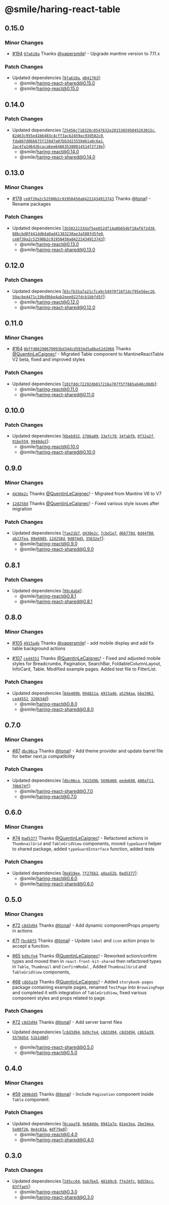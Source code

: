 # @smile/haring-react-table

## 0.15.0

### Minor Changes

- [#194](https://github.com/Smile-SA/haring/pull/194) [`97a610a`](https://github.com/Smile-SA/haring/commit/97a610aa02b86423b723ef8ae5d45e8ecf346f92) Thanks [@vapersmile](https://github.com/vapersmile)! - Upgrade mantine version to 7.11.x

### Patch Changes

- Updated dependencies [[`97a610a`](https://github.com/Smile-SA/haring/commit/97a610aa02b86423b723ef8ae5d45e8ecf346f92), [`d041703`](https://github.com/Smile-SA/haring/commit/d04170383484eae2b05f9485d7084c3068a6e70d)]:
  - @smile/haring-react-shared@0.15.0
  - @smile/haring-react@0.15.0

## 0.14.0

### Patch Changes

- Updated dependencies [[`25456c718328c0547632e201536595045263015c`](https://github.com/Smile-SA/haring/commit/25456c718328c0547632e201536595045263015c), [`82463c955e41b6483c4cff3acb2459ac93d582c0`](https://github.com/Smile-SA/haring/commit/82463c955e41b6483c4cff3acb2459ac93d582c0), [`fda867d0bb675f159d7a07bb3d23559461a0c6a1`](https://github.com/Smile-SA/haring/commit/fda867d0bb675f159d7a07bb3d23559461a0c6a1), [`2ac4fa2d6426caca6ee646635380814514f2f19e`](https://github.com/Smile-SA/haring/commit/2ac4fa2d6426caca6ee646635380814514f2f19e)]:
  - @smile/haring-react@0.14.0
  - @smile/haring-react-shared@0.14.0

## 0.13.0

### Minor Changes

- [#178](https://github.com/Smile-SA/haring/pull/178) [`ce8f39a2c52590b2c91950450a84222434913743`](https://github.com/Smile-SA/haring/commit/ce8f39a2c52590b2c91950450a84222434913743) Thanks [@tonai](https://github.com/tonai)! - Rename packages

### Patch Changes

- Updated dependencies [[`3b5022233daf5ee652df14a0b654bf18af672d38`](https://github.com/Smile-SA/haring/commit/3b5022233daf5ee652df14a0b654bf18af672d38), [`88bcbd0f441dd6da0ad41383230ae3a588fd5fe0`](https://github.com/Smile-SA/haring/commit/88bcbd0f441dd6da0ad41383230ae3a588fd5fe0), [`ce8f39a2c52590b2c91950450a84222434913743`](https://github.com/Smile-SA/haring/commit/ce8f39a2c52590b2c91950450a84222434913743)]:
  - @smile/haring-react@0.13.0
  - @smile/haring-react-shared@0.13.0

## 0.12.0

### Patch Changes

- Updated dependencies [[`65cfb35a7a21cfca9c54970f16f1dcf95e56ec16`](https://github.com/Smile-SA/haring/commit/65cfb35a7a21cfca9c54970f16f1dcf95e56ec16), [`59acbe4471c19bd9bbe4ab2eee022fdcb1bbfd5f`](https://github.com/Smile-SA/haring/commit/59acbe4471c19bd9bbe4ab2eee022fdcb1bbfd5f)]:
  - @smile/haring-react@0.12.0
  - @smile/haring-react-shared@0.12.0

## 0.11.0

### Minor Changes

- [#164](https://github.com/Smile-SA/haring/pull/164) [`8bffd86290670993bd34dcd5934d5a0ba52d2066`](https://github.com/Smile-SA/haring/commit/8bffd86290670993bd34dcd5934d5a0ba52d2066) Thanks [@QuentinLeCaignec](https://github.com/QuentinLeCaignec)! - Migrated Table component to MantineReactTable V2 beta, fixed and improved styles

### Patch Changes

- Updated dependencies [[`101fddc72292db017216a707f5f7865ab48cd8db`](https://github.com/Smile-SA/haring/commit/101fddc72292db017216a707f5f7865ab48cd8db)]:
  - @smile/haring-react@0.11.0
  - @smile/haring-react-shared@0.11.0

## 0.10.0

### Patch Changes

- Updated dependencies [[`6beb932`](https://github.com/Smile-SA/haring/commit/6beb932fae8deded5b78cceaf26f77154d45a3da), [`2706a09`](https://github.com/Smile-SA/haring/commit/2706a097fd86b072cf21d12fe2a97427883671cf), [`33efc70`](https://github.com/Smile-SA/haring/commit/33efc7074426a9d0a5221fb2ce3b8ebabbf46547), [`34fabfb`](https://github.com/Smile-SA/haring/commit/34fabfbd1a2c048c39adc567548a3ee7e85074ee), [`0f32a2f`](https://github.com/Smile-SA/haring/commit/0f32a2ffb47c0042974346471e3f96cd4462ee05), [`91be559`](https://github.com/Smile-SA/haring/commit/91be5598ba5847cdde5e7965dc7b4799c98bfceb), [`9940de2`](https://github.com/Smile-SA/haring/commit/9940de2478564193a408d7484ece220d81176c50)]:
  - @smile/haring-react@0.10.0
  - @smile/haring-react-shared@0.10.0

## 0.9.0

### Minor Changes

- [`d430e2c`](https://github.com/Smile-SA/haring/commit/d430e2cbcd26871c4db0c53f92a4e4baa6af839c) Thanks [@QuentinLeCaignec](https://github.com/QuentinLeCaignec)! - Migrated from Mantine V6 to V7

- [`12d258d`](https://github.com/Smile-SA/haring/commit/12d258df37cefbbb0dbcd804abd61be23131e4f9) Thanks [@QuentinLeCaignec](https://github.com/QuentinLeCaignec)! - Fixed various style issues after migration

### Patch Changes

- Updated dependencies [[`fae21b7`](https://github.com/Smile-SA/haring/commit/fae21b718216948b26858c15dce7ac4570c62128), [`d430e2c`](https://github.com/Smile-SA/haring/commit/d430e2cbcd26871c4db0c53f92a4e4baa6af839c), [`7cbd1e7`](https://github.com/Smile-SA/haring/commit/7cbd1e7befa1a0703ba3ac4cc0213c331716e824), [`d66770d`](https://github.com/Smile-SA/haring/commit/d66770dd7a2bb033232907a7a889bef40aeff99a), [`0d44f80`](https://github.com/Smile-SA/haring/commit/0d44f8035b133fd8f4caa23363bd0631d325dd9a), [`ab23fea`](https://github.com/Smile-SA/haring/commit/ab23fea931d081e22e411aa27da5fb3f548f8f0d), [`89e6985`](https://github.com/Smile-SA/haring/commit/89e6985997a82cf952b5966b8303678bfdd7b6fc), [`12d258d`](https://github.com/Smile-SA/haring/commit/12d258df37cefbbb0dbcd804abd61be23131e4f9), [`9d07445`](https://github.com/Smile-SA/haring/commit/9d074450e9ae0096e9e263b6a2a4be8e8627a54b), [`35632ef`](https://github.com/Smile-SA/haring/commit/35632efe8e25687a17f555b85feb27ad62fa7382)]:
  - @smile/haring-react@0.9.0
  - @smile/haring-react-shared@0.9.0

## 0.8.1

### Patch Changes

- Updated dependencies [[`99c4ab4`](https://github.com/Smile-SA/haring/commit/99c4ab4617b011cfb0a3231f8c29a9e3da0d3d1e)]:
  - @smile/haring-react@0.8.1
  - @smile/haring-react-shared@0.8.1

## 0.8.0

### Minor Changes

- [#105](https://github.com/Smile-SA/haring/pull/105) [`4915a4b`](https://github.com/Smile-SA/haring/commit/4915a4bfc8c6fdf23116fbb578d3550868ecb0f8) Thanks [@vapersmile](https://github.com/vapersmile)! - add mobile display and add fix table background actions

- [#107](https://github.com/Smile-SA/haring/pull/107) [`ce44552`](https://github.com/Smile-SA/haring/commit/ce44552ca95bdc7b18934a0ea222af63a72e2f79) Thanks [@QuentinLeCaignec](https://github.com/QuentinLeCaignec)! - Fixed and adjusted mobile styles for Breadcrumbs, Pagination, SearchBar, FoldableColumnLayout, InfoCard, Table. Modified example pages. Added test file to FilterList.

### Patch Changes

- Updated dependencies [[`8de409b`](https://github.com/Smile-SA/haring/commit/8de409beb7b786671121911ec2a2d015bec23038), [`094821a`](https://github.com/Smile-SA/haring/commit/094821a12e813d1b554d2df4a26c7a66d523ed69), [`4915a4b`](https://github.com/Smile-SA/haring/commit/4915a4bfc8c6fdf23116fbb578d3550868ecb0f8), [`a5294aa`](https://github.com/Smile-SA/haring/commit/a5294aa59a52282465e91f92893393f4d63544ff), [`bba3962`](https://github.com/Smile-SA/haring/commit/bba3962ddadb0e5a41b32259536899a7677c4b27), [`ce44552`](https://github.com/Smile-SA/haring/commit/ce44552ca95bdc7b18934a0ea222af63a72e2f79), [`320634d`](https://github.com/Smile-SA/haring/commit/320634d7ec2048a328cfda1dbcff5d1b70a32563)]:
  - @smile/haring-react@0.8.0
  - @smile/haring-react-shared@0.8.0

## 0.7.0

### Minor Changes

- [#87](https://github.com/Smile-SA/haring/pull/87) [`dbc06ca`](https://github.com/Smile-SA/haring/commit/dbc06ca55961b69663ab7fdc02609c6525ae361d) Thanks [@tonai](https://github.com/tonai)! - Add theme provider and update barrel file for better next.js compatibility

### Patch Changes

- Updated dependencies [[`dbc06ca`](https://github.com/Smile-SA/haring/commit/dbc06ca55961b69663ab7fdc02609c6525ae361d), [`7415d9b`](https://github.com/Smile-SA/haring/commit/7415d9b9d119abfc850dda2ab6fa94845e72aee6), [`5696400`](https://github.com/Smile-SA/haring/commit/5696400e6f703da52db5f7199b50f8251fa76726), [`eede698`](https://github.com/Smile-SA/haring/commit/eede698ce172e20eb1de4c70e3d59b7510afb9df), [`480af11`](https://github.com/Smile-SA/haring/commit/480af1122b41e28d938bd665c1aa998272c99d9a), [`70b674f`](https://github.com/Smile-SA/haring/commit/70b674f3513b4bf996e8f83a46c8a132ca3712ac)]:
  - @smile/haring-react-shared@0.7.0
  - @smile/haring-react@0.7.0

## 0.6.0

### Minor Changes

- [#74](https://github.com/Smile-SA/haring/pull/74) [`0ad5377`](https://github.com/Smile-SA/haring/commit/0ad5377535e7c19941da301e8a2ee7298ab70f91) Thanks [@QuentinLeCaignec](https://github.com/QuentinLeCaignec)! - Refactored actions in `ThumbnailGrid` and `TableGridView` components, moved `typeGuard` helper to shared package, added `typeGuardInterface` function, added tests

### Patch Changes

- Updated dependencies [[`0e819ee`](https://github.com/Smile-SA/haring/commit/0e819eebaa3b8feeb9ce1d1ae1ac37358c383d2e), [`7f276b2`](https://github.com/Smile-SA/haring/commit/7f276b27e9c2ca2b746ad0f39deaee49cbf8bb90), [`a0aa52b`](https://github.com/Smile-SA/haring/commit/a0aa52b8f10f264600704ec4aeee8a146d17cc9d), [`0ad5377`](https://github.com/Smile-SA/haring/commit/0ad5377535e7c19941da301e8a2ee7298ab70f91)]:
  - @smile/haring-react@0.6.0
  - @smile/haring-react-shared@0.6.0

## 0.5.0

### Minor Changes

- [#72](https://github.com/Smile-SA/haring/pull/72) [`c8d3d94`](https://github.com/Smile-SA/haring/commit/c8d3d946cb0ded4ed26d4b8be249eff45d3d56f6) Thanks [@tonai](https://github.com/tonai)! - Add dynamic componentProps property in actions

- [#71](https://github.com/Smile-SA/haring/pull/71) [`fbc68f5`](https://github.com/Smile-SA/haring/commit/fbc68f589525092454287a9e9195264593d7370c) Thanks [@tonai](https://github.com/tonai)! - Update `label` and `icon` action props to accept a function.

- [#65](https://github.com/Smile-SA/haring/pull/65) [`bd9cfe4`](https://github.com/Smile-SA/haring/commit/bd9cfe42d0b22f5f7f5e7b0de30fdfb22ad3e1c8) Thanks [@QuentinLeCaignec](https://github.com/QuentinLeCaignec)! - Reworked action/confirm types and moved then in `react-front-kit-shared` then refactored types in `Table`, `Thumbnail` and `ConfirmModal` , Added `ThumbnailGrid` and `TableGridView` components,

- [#68](https://github.com/Smile-SA/haring/pull/68) [`c8b5a39`](https://github.com/Smile-SA/haring/commit/c8b5a3978c8ce7133da0b498d9f0b326f07eb737) Thanks [@QuentinLeCaignec](https://github.com/QuentinLeCaignec)! - Added `storybook-pages` package containing example pages, renamed `TestPage`
  into `BrowsingPage` and completed it with integration of `TableGridView`, fixed
  various component styles and props related to page.

### Patch Changes

- [#72](https://github.com/Smile-SA/haring/pull/72) [`c8d3d94`](https://github.com/Smile-SA/haring/commit/c8d3d946cb0ded4ed26d4b8be249eff45d3d56f6) Thanks [@tonai](https://github.com/tonai)! - Add server barrel files

- Updated dependencies [[`c8d3d94`](https://github.com/Smile-SA/haring/commit/c8d3d946cb0ded4ed26d4b8be249eff45d3d56f6), [`bd9cfe4`](https://github.com/Smile-SA/haring/commit/bd9cfe42d0b22f5f7f5e7b0de30fdfb22ad3e1c8), [`c8d3d94`](https://github.com/Smile-SA/haring/commit/c8d3d946cb0ded4ed26d4b8be249eff45d3d56f6), [`c8d3d94`](https://github.com/Smile-SA/haring/commit/c8d3d946cb0ded4ed26d4b8be249eff45d3d56f6), [`c8b5a39`](https://github.com/Smile-SA/haring/commit/c8b5a3978c8ce7133da0b498d9f0b326f07eb737), [`5578d5d`](https://github.com/Smile-SA/haring/commit/5578d5db7543b679e405a74e5249908afa435628), [`51b1d80`](https://github.com/Smile-SA/haring/commit/51b1d80b264a9003f9790837fb16dde3869e1915)]:
  - @smile/haring-react-shared@0.5.0
  - @smile/haring-react@0.5.0

## 0.4.0

### Minor Changes

- [#59](https://github.com/Smile-SA/haring/pull/59) [`2896dd5`](https://github.com/Smile-SA/haring/commit/2896dd53b7c77b8a52962b5d7f829aa233a239f3) Thanks [@tonai](https://github.com/tonai)! - Include `Pagination` component inside `Table` component.

### Patch Changes

- Updated dependencies [[`0caaaf8`](https://github.com/Smile-SA/haring/commit/0caaaf86de2ef60a210541415ea32e2af103dad4), [`9e64dde`](https://github.com/Smile-SA/haring/commit/9e64dde39e037bee540207502e5a7dcb68c11925), [`0941a7e`](https://github.com/Smile-SA/haring/commit/0941a7e175aba0575600fa53552b0edea3464c93), [`01ee3ea`](https://github.com/Smile-SA/haring/commit/01ee3ea74827cb6e3d4041b50fbab959750135ff), [`2be34ea`](https://github.com/Smile-SA/haring/commit/2be34ea62b9128e6e451f2fc77a9bc05d2567210), [`5e00f26`](https://github.com/Smile-SA/haring/commit/5e00f2623115017f19cd4058310ac00fca5f3b17), [`0e4c83a`](https://github.com/Smile-SA/haring/commit/0e4c83a33bc17b0a0e28897076ee8dd78ed06368), [`4df79a0`](https://github.com/Smile-SA/haring/commit/4df79a04be3a8a0fa00de3d3679989ca9112a035)]:
  - @smile/haring-react@0.4.0
  - @smile/haring-react-shared@0.4.0

## 0.3.0

### Patch Changes

- Updated dependencies [[`195cc64`](https://github.com/Smile-SA/haring/commit/195cc640d563e7630a7d99a4865c7bf97b847e09), [`9ab7be5`](https://github.com/Smile-SA/haring/commit/9ab7be5365efaa604d795b974983f1aa05eb61e4), [`48189c8`](https://github.com/Smile-SA/haring/commit/48189c80a2a1d8ee7307c3cd17feb995a3a458c4), [`ffe24fc`](https://github.com/Smile-SA/haring/commit/ffe24fc17c890206d0cf344c156ffbd90421ff65), [`0d55bcc`](https://github.com/Smile-SA/haring/commit/0d55bcc0957c9bbaeaafb7780041e0b8ba9df69b), [`83ffae5`](https://github.com/Smile-SA/haring/commit/83ffae582eebe204f6ff37558e32057aa490c255)]:
  - @smile/haring-react@0.3.0
  - @smile/haring-react-shared@0.3.0
